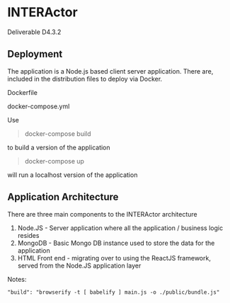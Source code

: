 # INTERActor

Deliverable D4.3.2

## Deployment
The application is a Node.js based client server application. There are, included in the distribution files to deploy via Docker.

Dockerfile

docker-compose.yml

Use

> docker-compose build 

to build a version of the application

> docker-compose up 

will run a localhost version of the application

## Application Architecture
There are three main components to the INTERActor architecture

1. Node.JS - Server application where all the application / business logic resides
2. MongoDB - Basic Mongo DB instance used to store the data for the application
3. HTML Front end - migrating over to using the ReactJS framework, served from the Node.JS application layer


Notes:

    "build": "browserify -t [ babelify ] main.js -o ./public/bundle.js"



